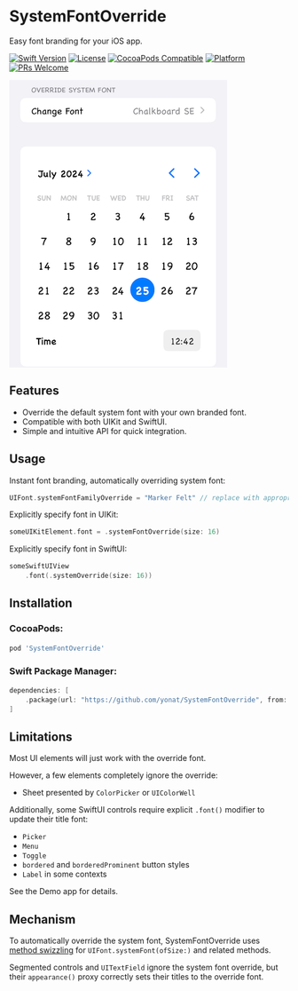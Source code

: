 # SystemFontOverride

Easy font branding for your iOS app.

[![Swift Version][swift-image]][swift-url]
[![License][license-image]][license-url]
[![CocoaPods Compatible](https://img.shields.io/cocoapods/v/SystemFontOverride.svg)](https://img.shields.io/cocoapods/v/SystemFontOverride.svg)
[![Platform](https://img.shields.io/cocoapods/p/SystemFontOverride.svg?style=flat)](http://cocoapods.org/pods/SystemFontOverride)
[![PRs Welcome](https://img.shields.io/badge/PRs-welcome-brightgreen.svg?style=flat-square)](http://makeapullrequest.com)

<img align="center" src="Screenshots/SystemFontOverride.png">

## Features

* Override the default system font with your own branded font.
* Compatible with both UIKit and SwiftUI.
* Simple and intuitive API for quick integration.

## Usage

Instant font branding, automatically overriding system font:

```swift
UIFont.systemFontFamilyOverride = "Marker Felt" // replace with appropriate font
```

Explicitly specify font in UIKit:

```swift
someUIKitElement.font = .systemFontOverride(size: 16)
```

Explicitly specify font in SwiftUI:

```swift
someSwiftUIView
    .font(.systemOverride(size: 16))
```

## Installation

### CocoaPods:

```ruby
pod 'SystemFontOverride'
```

### Swift Package Manager:

```swift
dependencies: [
    .package(url: "https://github.com/yonat/SystemFontOverride", from: "1.0.0")
]
```

## Limitations

Most UI elements will just work with the override font.

However, a few elements completely ignore the override:
- Sheet presented by `ColorPicker` or `UIColorWell`

Additionally, some SwiftUI controls require explicit `.font()` modifier to update their title font:
- `Picker`
- `Menu`
- `Toggle`
- `bordered` and `borderedProminent` button styles
- `Label` in some contexts

See the Demo app for details.

## Mechanism

To automatically override the system font, SystemFontOverride uses [method swizzling](https://developer.apple.com/documentation/objectivec/1418769-method_exchangeimplementations) for `UIFont.systemFont(ofSize:)` and related methods.

Segmented controls and `UITextField` ignore the system font override, but their `appearance()` proxy correctly sets their titles to the override font. 

[swift-image]:https://img.shields.io/badge/swift-5.0-orange.svg
[swift-url]: https://swift.org/
[license-image]: https://img.shields.io/badge/License-MIT-blue.svg
[license-url]: LICENSE.txt

